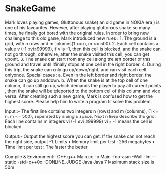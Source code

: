 # SnakeGame

Mark loves playing games, Gluttonous snake( an old game in NOKIA era ) is one of his favourites.
However, after playing gluttonous snake so many times, he finally got bored with the original rules.
In order to bring new challenge to this old game, Mark introduced new rules :
    1. The ground is a grid, with n rows and m columns(1 <= n, m <= 500).
    2. Each cell contains a value v (-1 ≤vi≤99999), if v is -1, then this cell is blocked, and the snake
       can not go through, otherwise, after the snake visited this cell, you can get vpoint.
    3. The snake can start from any cell along the left border of this ground and travel until itfinally
       stops at one cell in the right border.
    4. During this trip, the snake can only go up/down/right, and can visit each cell onlyonce.
       Special cases :
       a. Even in the left border and right border, the snake can go up anddown.
       b. When the snake is at the top cell of one column, it can still go up, which demands the player to
          pay all current points , then the snake will be teleported to the bottom cell of this column and vice versa.
After creating such a new game, Mark is confused how to get the highest score. Please help him to write a program to solve this problem.

Input::-
The first line contains two integers n (rows) and m (columns), (1 <= n, m <= 500), separated by a
single space.
Next n lines describe the grid. Each line contains m integers vi (-1 ≤vi ≤99999)
vi = -1 means the cell is blocked.

Output:-
Output the highest score you can get. If the snake can not reach the right side, output -1.
Limits
• Memory limit per test : 256 megabytes
• Time limit per test : The faster the better


Compile & Environment:-
C++
g++ Main.cc -o Main -fno-asm -Wall -lm --static -std=c++0x -DONLINE_JUDGE
Java
Java 7
Maximum stack size is 50m
